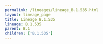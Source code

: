 ```yaml
---
permalink: /lineages/lineage_B.1.535.html
layout: lineage_page
title: Lineage B.1.535
lineage: B.1.535
parent: B.1
children: ['B.1.535']
---
```

